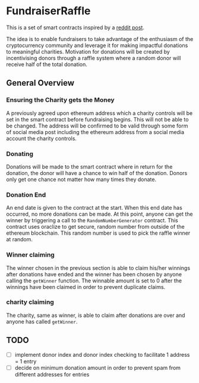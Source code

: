 # FundraiserRaffle

This is a set of smart contracts inspired by a [reddit post](https://www.reddit.com/r/ethdev/comments/85jysi/any_dapp_developer_willing_to_help_with_a_small/).

The idea is to enable fundraisers to take advantage of the enthusiasm of the cryptocurrency community and leverage it for making impactful donations to meaningful charities. Motivation for donations will be created by incentivising donors through a raffle system where a random donor will receive half of the total donation.

## General Overview

### Ensuring the Charity gets the Money

A previously agreed upon ethereum address which a charity controls will be set in the smart contract before fundraising begins. This will not be able to be changed. The address will be confirmed to be valid through some form of social media post including the ethereum address from a social media account the charity controls.

### Donating

Donations will be made to the smart contract where in return for the donation, the donor will have a chance to win half of the donation. Donors only get one chance not matter how many times they donate.

### Donation End

An end date is given to the contract at the start. When this end date has occurred, no more donations can be made. At this point, anyone can get the winner by triggering a call to the `RandomNumberGenerator` contract. This contract uses oraclize to get secure, random number from outside of the ethereum blockchain. This random number is used to pick the raffle winner at random.

### Winner claiming

The winner chosen in the previous section is able to claim his/her winnings after donations have ended and the winner has been chosen by anyone calling the `getWinner` function. The winnable amount is set to 0 after the winnings have been claimed in order to prevent duplicate claims.

### charity claiming

The charity, same as winner, is able to claim after donations are over and anyone has called `getWinner`.

## TODO
- [ ] implement donor index and donor index checking to facilitate 1 address = 1 entry
- [ ] decide on minimum donation amount in order to prevent spam from different addresses for entries
